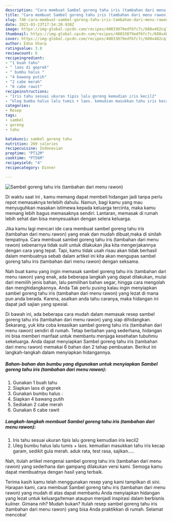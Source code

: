 ```yaml
---
description: "Cara membuat Sambel goreng tahu iris (tambahan dari menu rawon) Sederhana dan Mudah Dibuat"
title: "Cara membuat Sambel goreng tahu iris (tambahan dari menu rawon) Sederhana dan Mudah Dibuat"
slug: 746-cara-membuat-sambel-goreng-tahu-iris-tambahan-dari-menu-rawon-sederhana-dan-mudah-dibuat
date: 2021-03-23T17:54:20.938Z
image: https://img-global.cpcdn.com/recipes/40033079edf6fc7c/680x482cq70/sambel-goreng-tahu-iris-tambahan-dari-menu-rawon-foto-resep-utama.jpg
thumbnail: https://img-global.cpcdn.com/recipes/40033079edf6fc7c/680x482cq70/sambel-goreng-tahu-iris-tambahan-dari-menu-rawon-foto-resep-utama.jpg
cover: https://img-global.cpcdn.com/recipes/40033079edf6fc7c/680x482cq70/sambel-goreng-tahu-iris-tambahan-dari-menu-rawon-foto-resep-utama.jpg
author: Edna Sharp
ratingvalue: 3.8
reviewcount: 6
recipeingredient:
- "1 buah tahu"
- " laos di geprek"
- " bumbu halus "
- "4 bawang putih"
- "2 cabe merah"
- "6 cabe rawit"
recipeinstructions:
- "Iris tahu sesuai ukuran tipis lalu goreng kemudian iris kecil2"
- "Uleg bumbu halus lalu tumis + laos. kemudian masukkan tahu iris kecap garam, sedikit gula merah. aduk rata, test rasa, sajikan....."
categories:
- Resep
tags:
- sambel
- goreng
- tahu

katakunci: sambel goreng tahu 
nutrition: 269 calories
recipecuisine: Indonesian
preptime: "PT12M"
cooktime: "PT56M"
recipeyield: "4"
recipecategory: Dinner

---
```



![Sambel goreng tahu iris (tambahan dari menu rawon)](https://img-global.cpcdn.com/recipes/40033079edf6fc7c/680x482cq70/sambel-goreng-tahu-iris-tambahan-dari-menu-rawon-foto-resep-utama.jpg)

Di waktu  saat ini , kamu memang dapat membeli hidangan jadi tanpa perlu repot memasaknya terlebih dahulu. Namun, bagi kamu yang mau menyuguhkan masakan istimewa kepada keluarga tercinta, maka kamu memang lebih bagus memasaknya sendiri. Lantaran, memasak di rumah lebih sehat dan bisa menyesuaikan dengan selera keluarga.

Jika kamu lagi mencari ide cara membuat sambel goreng tahu iris (tambahan dari menu rawon) yang enak dan mudah dibuat,maka di sinilah tempatnya. Cara membuat sambel goreng tahu iris (tambahan dari menu rawon)  sebenarnya tidak sulit untuk dilakukan jika kita mengerjakannya dengan cara yang tepat. Tapi, kamu tidak usah risau akan tidak berhasil dalam membuatnya 
sebab dalam artikel ini kita akan mengupas sambel goreng tahu iris (tambahan dari menu rawon) dengan seksama.  



Nah buat kamu yang ingin memasak sambel goreng tahu iris (tambahan dari menu rawon) yang enak, ada beberapa langkah yang dapat dilakukan, mulai dari memilih jenis bahan, lalu pemilihan bahan segar, hingga cara mengolah dan menghidangkannya. Anda Tak perlu pusing kalau ingin menyiapkan sambel goreng tahu iris (tambahan dari menu rawon) yang lezat di mana pun anda berada. Karena, asalkan anda  tahu caranya, maka hidangan ini dapat jadi sajian yang spesial.

Di bawah ini, ada beberapa cara mudah dalam memasak resep sambel goreng tahu iris (tambahan dari menu rawon) yang siap dihidangkan. Sekarang, yuk kita coba kreasikan sambel goreng tahu iris (tambahan dari menu rawon) sendiri di rumah. Tetap berbahan yang sederhana, hidangan ini bisa memberi manfaat untuk membantu menjaga kesehatan tubuhmu sekeluarga. Anda dapat menyiapkan Sambel goreng tahu iris (tambahan dari menu rawon) memakai 6 bahan dan 2 tahap pembuatan. Berikut ini langkah-langkah dalam menyiapkan hidangannya.

<!--inarticleads1-->

##### Bahan-bahan dan bumbu yang digunakan untuk menyiapkan Sambel goreng tahu iris (tambahan dari menu rawon):

1. Gunakan 1 buah tahu
1. Siapkan  laos di geprek
1. Gunakan  bumbu halus :
1. Siapkan 4 bawang putih
1. Sediakan 2 cabe merah
1. Gunakan 6 cabe rawit




<!--inarticleads2-->

##### Langkah-langkah membuat Sambel goreng tahu iris (tambahan dari menu rawon):

1. Iris tahu sesuai ukuran tipis lalu goreng kemudian iris kecil2
1. Uleg bumbu halus lalu tumis + laos. kemudian masukkan tahu iris kecap garam, sedikit gula merah. aduk rata, test rasa, sajikan.....




Nah, itulah artikel mengenai  sambel goreng tahu iris (tambahan dari menu rawon)  yang sederhana dan gampang dilakukan versi kami. Semoga kamu dapat membuatnya dengan hasil yang terbaik. 

Terima kasih kamu telah menggunakan resep yang kami tampilkan di sini. Harapan kami, cara membuat  Sambel goreng tahu iris (tambahan dari menu rawon) yang mudah di atas dapat membantu Anda menyiapkan hidangan yang lezat untuk keluarga/teman ataupun menjadi inspirasi dalam berbisnis kuliner. Gimana nih? Mudah bukan? Itulah resep sambel goreng tahu iris (tambahan dari menu rawon) yang bisa Anda praktikkan di rumah. Selamat mencoba!

